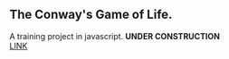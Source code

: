 <h2>The Conway's Game of Life.</h2>

A training project in javascript. <strong>UNDER CONSTRUCTION</strong>
<br>
<a href="https://zabity.github.io/game_of_life/">LINK</a>
